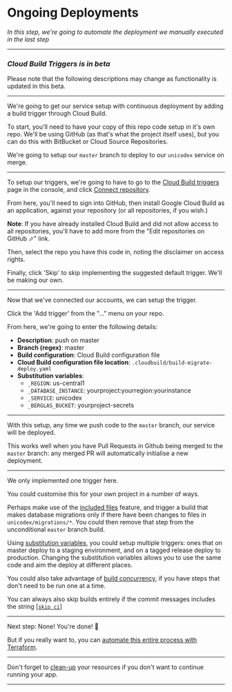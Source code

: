 
# Ongoing Deployments

*In this step, we're going to automate the deployment we manually executed in the last step*

---

### *Cloud Build Triggers is in beta*

Please note that the following descriptions may change as functionality is updated in this beta. 

---

We're going to get our service setup with continuous deployment by adding a build trigger through Cloud Build. 

To start, you'll need to have your copy of this repo code setup in it's own repo. We'll be using GitHub (as that's what the project itself uses), but you can do this with BitBucket or Cloud Source Repositories. 

We're going to setup our `master` branch to deploy to our `unicodex` service on merge. 

---

To setup our triggers, we're going to have to go to the [Cloud Build triggers](https://console.cloud.google.com/cloud-build/triggers/) page in the console, and click [Connect repository](https://console.cloud.google.com/cloud-build/triggers/connect). 

From here, you'll need to sign into GitHub, then install Google Cloud Build as an application, against your repository (or all repositories, if you wish.)

**Note**: If you have already installed Cloud Build and did not allow access to all repositories, you'll have to add more from the "Edit repositories on GitHub ⬀" link. 

Then, select the repo you have this code in, noting the disclaimer on access rights. 

Finally, click 'Skip' to skip implementing the suggested default trigger. We'll be making our own. 

---

Now that we've connected our accounts, we can setup the trigger. 

Click the 'Add trigger' from the "..." menu on your repo. 

From here, we're going to enter the following details: 

* **Description**: push on master
* **Branch (regex)**: master
* **Build configuration**: Cloud Build configuration file
* **Cloud Build configuration file location**: `.cloudbuild/build-migrate-deploy.yaml`
* **Substitution variables**:
  * `_REGION`: us-central1
  * `_DATABASE_INSTANCE`: yourproject:yourregion:yourinstance
  * `_SERVICE`: unicodex
  * `_BERGLAS_BUCKET`: yourproject-secrets
 
---

With this setup, any time we push code to the `master` branch, our service will be deployed. 

This works well when you have Pull Requests in Github being merged to the `master` branch: any merged PR will automatically initialise a new deployment. 

---

We only implemented one trigger here. 

You could customise this for your own project in a number of ways. 

Perhaps make use of the [included files](https://cloud.google.com/cloud-build/docs/running-builds/automate-builds#build_trigger) feature, and trigger a build that makes database migrations only if there have been changes to files in `unicodex/migrations/*`. You could then remove that step from the unconditional `master` branch build.

Using [substitution variables](https://cloud.google.com/cloud-build/docs/configuring-builds/substitute-variable-values#using_user-defined_substitutions), you could setup multiple triggers: ones that on master deploy to a staging environment, and on a tagged release deploy to production. Changing the substitution variables allows you to use the same code and aim the deploy at different places. 

You could also take advantage of [build concurrency](https://cloud.google.com/cloud-build/docs/configuring-builds/configure-build-step-order), if you have steps that don't need to be run one at a time.

You can always also skip builds entirely if the commit messages includes the string [[`skip ci`](https://cloud.google.com/cloud-build/docs/running-builds/automate-builds#skipping_a_build_trigger)]

---

Next step: None! You're done! 🧁 

But if you really want to, you can [automate this entire process with Terraform](80-automation.md).

---

Don't forget to [clean-up](90-cleanup.md) your resources if you don't want to continue running your app. 

---
